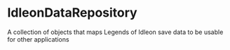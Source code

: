 # IdleonDataRepository
A collection of objects that maps Legends of Idleon save data to be usable for other applications
